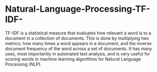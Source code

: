 # Natural-Language-Processing-TF-IDF-

TF-IDF is a statistical measure that evaluates how relevant a word is to a document in a collection of documents. 
This is done by multiplying two metrics: how many times a word appears in a document, and the inverse document frequency of the word across a set of documents.
It has many uses, most importantly in automated text analysis, and is very useful for scoring words in machine learning algorithms for Natural Language Processing (NLP).
